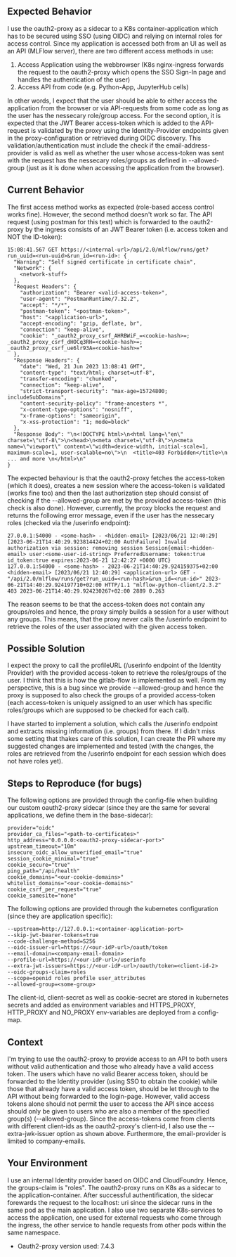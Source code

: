 ## Expected Behavior

I use the oauth2-proxy as a sidecar to a K8s container-application which has to be secured using SSO (using OIDC) and relying on internal roles for access control. Since my application is accessed both from an UI as well as an API (MLFlow server), there are two different access methods in use:
1. Access Application using the webbrowser (K8s nginx-ingress forwards the request to the oauth2-proxy which opens the SSO Sign-In page and handles the authentication of the user)
2. Access API from code (e.g. Python-App, JupyterHub cells)

In other words, I expect that the user should be able to either access the application from the browser or via API-requests from some code as long as the user has the nessecary role/group access. For the second option, it is expected that the JWT Bearer access-token which is added to the API-request is validated by the proxy using the Identity-Provider endpoints given in the proxy-configuration or retrieved during OIDC discovery. This validation/authentication must include the check if the email-address-provider is valid as well as whether the user whose access-token was sent with the request has the nessecary roles/groups as defined in --allowed-group (just as it is done when accessing the application from the browser).

## Current Behavior

The first access method works as expected (role-based access control works fine). However, the second method doesn't work so far. The API request (using postman for this test) which is forwarded to the oauth2-proxy by the ingress consists of an JWT Bearer token (i.e. access token and NOT the ID-token):

```
15:08:41.567 GET https://<internal-url>/api/2.0/mlflow/runs/get?run_uuid=<run-uuid>&run_id=<run-id>: {
  "Warning": "Self signed certificate in certificate chain",
  "Network": {
    <network-stuff>
  },
  "Request Headers": {
    "authorization": "Bearer <valid-access-token>",
    "user-agent": "PostmanRuntime/7.32.2",
    "accept": "*/*",
    "postman-token": "<postman-token>",
    "host": "<application-url>",
    "accept-encoding": "gzip, deflate, br",
    "connection": "keep-alive",
    "cookie": "_oauth2_proxy_csrf_AHRBWiF_=<cookie-hash>=; _oauth2_proxy_csrf_dHOCq3RH=<cookie-hash>=; _oauth2_proxy_csrf_ue6lr93A=<cookie-hash>="
  },
  "Response Headers": {
    "date": "Wed, 21 Jun 2023 13:08:41 GMT",
    "content-type": "text/html; charset=utf-8",
    "transfer-encoding": "chunked",
    "connection": "keep-alive",
    "strict-transport-security": "max-age=15724800; includeSubDomains",
    "content-security-policy": "frame-ancestors *",
    "x-content-type-options": "nosniff",
    "x-frame-options": "sameorigin",
    "x-xss-protection": "1; mode=block"
  },
  "Response Body": "\n<!DOCTYPE html>\n<html lang=\"en\" charset=\"utf-8\">\n<head>\n<meta charset=\"utf-8\">\n<meta name=\"viewport\" content=\"width=device-width, initial-scale=1, maximum-scale=1, user-scalable=no\">\n  <title>403 Forbidden</title>\n ... and more \n</html>\n"
}
```

The expected behaviour is that the oauth2-proxy fetches the access-token (which it does), creates a new session where the access-token is validated (works fine too) and then the last authorization step should consist of checking if the --allowed-group are met by the provided access-token (this check is also done). However, currently, the proxy blocks the request and returns the following error message, even if the user has the nessecary roles (checked via the /userinfo endpoint):

```
27.0.0.1:54000 - <some-hash> - <hidden-email> [2023/06/21 12:40:29] [2023-06-21T14:40:29.923814424+02:00 AuthFailure] Invalid authorization via session: removing session Session{email:<hidden-email> user:<some-user-id-string> PreferredUsername: token:true id_token:true expires:2023-06-21 12:42:27 +0000 UTC}
127.0.0.1:54000 - <some-hash> - 2023-06-21T14:40:29.924159375+02:00 <hidden-email> [2023/06/21 12:40:29] <application-url> GET - "/api/2.0/mlflow/runs/get?run_uuid=<run-hash>&run_id=<run-id>" 2023-06-21T14:40:29.924197710+02:00 HTTP/1.1 "mlflow-python-client/2.3.2" 403 2023-06-21T14:40:29.924230267+02:00 2889 0.263
```

The reason seems to be that the access-token does not contain any groups/roles and hence, the proxy simply builds a session for a user without any groups. This means, that the proxy never calls the /userinfo endpoint to retrieve the roles of the user associated with the given access token.

## Possible Solution

I expect the proxy to call the profileURL (/userinfo endpoint of the Identity Provider) with the provided access-token to retrieve the roles/groups of the user. I think that this is how the gitlab-flow is implemented as well. From my perspective, this is a bug since we provide --allowed-group and hence the proxy is supposed to also check the groups of a provided access-token (each access-token is uniquely assigned to an user which has specific roles/groups which are supposed to be checked for each call).

I have started to implement a solution, which calls the /userinfo endpoint and extracts missing information (i.e. groups) from there. If I didn't miss some setting that thakes care of this solution, I can create the PR where my suggested changes are implemented and tested (with the changes, the roles are retrieved from the /userinfo endpoint for each session which does not have roles yet).

## Steps to Reproduce (for bugs)

The following options are provided through the config-file when building our custom oauth2-proxy sidecar (since they are the same for several applications, we define them in the base-sidecar):

```
provider="oidc"
provider_ca_files="<path-to-certificates>"
http_address="0.0.0.0:<oauth2-proxy-sidecar-port>"
upstream_timeout="10m"
insecure_oidc_allow_unverified_email="true"
session_cookie_minimal="true"
cookie_secure="true"
ping_path="/api/health"
cookie_domains="<our-cookie-domains>"
whitelist_domains="<our-cookie-domains>"
cookie_csrf_per_request="true"
cookie_samesite="none"
```

The following options are provided through the kubernetes configuration (since they are application specific):

```
--upstream=http://127.0.0.1:<container-application-port>
--skip-jwt-bearer-tokens=true
--code-challenge-method=S256
--oidc-issuer-url=https://<our-idP-url>/oauth/token
--email-domain=<company-email-domain>
--profile-url=https://<our-idP-url>/userinfo
--extra-jwt-issuers=https://<our-idP-url>/oauth/token=<client-id-2>
--oidc-groups-claim=roles
--scope=openid roles profile user_attributes
--allowed-group=<some-group>
```

The client-id, client-secret as well as cookie-secret are stored in kubernetes secrets and added as environment variables and HTTPS_PROXY, HTTP_PROXY and NO_PROXY env-variables are deployed from a config-map.

## Context

I'm trying to use the oauth2-proxy to provide access to an API to both users without valid authentication and those who already have a valid access token. The users which have no valid Bearer access token, should be forwarded to the Identity provider (using SSO to obtain the cookie) while those that already have a valid access token, should be let through to the API without being forwarded to the login-page. However, valid access tokens alone should not permit the user to access the API since access should only be given to users who are also a member of the specified group(s) (--allowed-group). Since the access-tokens come from clients with different client-ids as the oauth2-proxy's client-id, I also use the --extra-jwk-issuer option as shown above. Furthermore, the email-provider is limited to company-emails.

## Your Environment

I use an internal Identity provider based on OIDC and CloudFoundry. Hence, the groups-claim is "roles". The oauth2-proxy runs on K8s as a sidecar to the application-container. After successful authentification, the sidecar forewards the request to the localhost:<app-port> uri since the sidecar runs in the same pod as the main application. I also use two separate K8s-services to access the application, one used for external requests who come through the ingress, the other service to handle requests from other pods within the same namespace.

- Oauth2-proxy version used: 7.4.3
